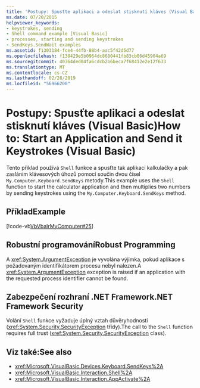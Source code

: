 ```yaml
---
title: 'Postupy: Spusťte aplikaci a odeslat stisknutí kláves (Visual Basic)'
ms.date: 07/20/2015
helpviewer_keywords:
- keystrokes, sending
- Shell command example [Visual Basic]
- processes, starting and sending keystrokes
- SendKeys.SendWait examples
ms.assetid: f1303184-fce4-44fb-88b4-aac5f42d5d77
ms.openlocfilehash: f130429e5b0964dc8680441fb83cb06d45904a69
ms.sourcegitcommit: 40364ded04fa6cdcb2b6beca7f68412e2e12f633
ms.translationtype: MT
ms.contentlocale: cs-CZ
ms.lasthandoff: 02/28/2019
ms.locfileid: "56966200"
---
```

# <a name="how-to-start-an-application-and-send-it-keystrokes-visual-basic"></a><span data-ttu-id="6c525-102">Postupy: Spusťte aplikaci a odeslat stisknutí kláves (Visual Basic)</span><span class="sxs-lookup"><span data-stu-id="6c525-102">How to: Start an Application and Send it Keystrokes (Visual Basic)</span></span>
<span data-ttu-id="6c525-103">Tento příklad používá `Shell` funkce a spusťte tak aplikaci kalkulačky a pak zasláním klávesových úhozů pomocí součin dvou čísel `My.Computer.Keyboard.SendKeys` metody.</span><span class="sxs-lookup"><span data-stu-id="6c525-103">This example uses the `Shell` function to start the calculator application and then multiplies two numbers by sending keystrokes using the `My.Computer.Keyboard.SendKeys` method.</span></span>  
  
## <a name="example"></a><span data-ttu-id="6c525-104">Příklad</span><span class="sxs-lookup"><span data-stu-id="6c525-104">Example</span></span>  
 [!code-vb[VbVbalrMyComputer#25](~/samples/snippets/visualbasic/VS_Snippets_VBCSharp/VbVbalrMyComputer/VB/Class2.vb#25)]  
  
## <a name="robust-programming"></a><span data-ttu-id="6c525-105">Robustní programování</span><span class="sxs-lookup"><span data-stu-id="6c525-105">Robust Programming</span></span>  
 <span data-ttu-id="6c525-106">A <xref:System.ArgumentException> je vyvolána výjimka, pokud aplikace s požadovaným identifikátorem procesu nebyl nalezen.</span><span class="sxs-lookup"><span data-stu-id="6c525-106">A <xref:System.ArgumentException> exception is raised if an application with the requested process identifier cannot be found.</span></span>  
  
## <a name="net-framework-security"></a><span data-ttu-id="6c525-107">Zabezpečení rozhraní .NET Framework</span><span class="sxs-lookup"><span data-stu-id="6c525-107">.NET Framework Security</span></span>  
 <span data-ttu-id="6c525-108">Volání `Shell` funkce vyžaduje úplný vztah důvěryhodnosti (<xref:System.Security.SecurityException> třídy).</span><span class="sxs-lookup"><span data-stu-id="6c525-108">The call to the `Shell` function requires full trust (<xref:System.Security.SecurityException> class).</span></span>  
  
## <a name="see-also"></a><span data-ttu-id="6c525-109">Viz také:</span><span class="sxs-lookup"><span data-stu-id="6c525-109">See also</span></span>
- <xref:Microsoft.VisualBasic.Devices.Keyboard.SendKeys%2A>
- <xref:Microsoft.VisualBasic.Interaction.Shell%2A>
- <xref:Microsoft.VisualBasic.Interaction.AppActivate%2A>
